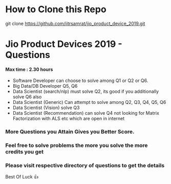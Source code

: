 # How to Clone this Repo

git clone https://github.com/iitrsamrat/jio_product_device_2019.git


# Jio Product Devices 2019 - Questions



#### Max time : 2.30 hours

- Software Developer can choose to solve among Q1 or Q2 or Q6.
- Big Data/DB Developer Q5, Q6
- Data Scientist (search/nlp) must solve Q2, its good if you additionally solve Q6 also
- Data Scientist (Generic) Can attempt to solve among Q2, Q3, Q4, Q5, Q6
- Data Scientist (Vision) solve Q3 
- Data Scientist (Recommendation) can solve Q4 not looking for Matrix Factorization with ALS etc which are open in internet 


### More Questions you Attain Gives you Better Score.
### Feel free to solve problems the more you solve the more credits you get



### Please visit respective directory of questions to get the details


 
Best Of Luck :+1: 
    
